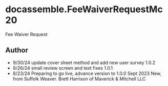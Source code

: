 # docassemble.FeeWaiverRequestMc20

Fee Waiver Request

## Author
* 9/30/24   update cover sheet method and add new user survey 1.0.2
* 8/26/24   small review screen and text fixes 1.0.1
* 8/23/24   Preparing to go live, advance version to 1.0.0
Sept 2023   New, from Suffolk Weaver. Brett Harrison of Maverick & Mitchell LLC

